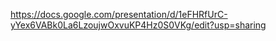 https://docs.google.com/presentation/d/1eFHRfUrC-yYex6VABk0La6LzoujwOxvuKP4Hz0S0VKg/edit?usp=sharing
